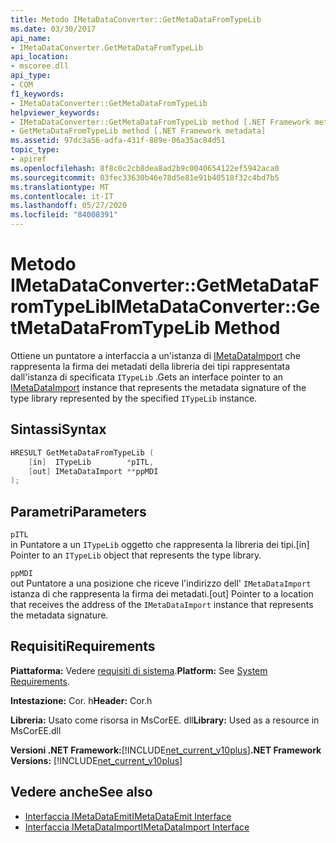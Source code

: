 ```yaml
---
title: Metodo IMetaDataConverter::GetMetaDataFromTypeLib
ms.date: 03/30/2017
api_name:
- IMetaDataConverter.GetMetaDataFromTypeLib
api_location:
- mscoree.dll
api_type:
- COM
f1_keywords:
- IMetaDataConverter::GetMetaDataFromTypeLib
helpviewer_keywords:
- IMetaDataConverter::GetMetaDataFromTypeLib method [.NET Framework metadata]
- GetMetaDataFromTypeLib method [.NET Framework metadata]
ms.assetid: 97dc3a56-adfa-431f-889e-06a35ac84d51
topic_type:
- apiref
ms.openlocfilehash: 8f8c0c2cb8dea8ad2b9c0040654122ef5942aca0
ms.sourcegitcommit: 03fec33630b46e78d5e81e91b40518f32c4bd7b5
ms.translationtype: MT
ms.contentlocale: it-IT
ms.lasthandoff: 05/27/2020
ms.locfileid: "84008391"
---
```

# <a name="imetadataconvertergetmetadatafromtypelib-method"></a><span data-ttu-id="c72f6-102">Metodo IMetaDataConverter::GetMetaDataFromTypeLib</span><span class="sxs-lookup"><span data-stu-id="c72f6-102">IMetaDataConverter::GetMetaDataFromTypeLib Method</span></span>
<span data-ttu-id="c72f6-103">Ottiene un puntatore a interfaccia a un'istanza di [IMetaDataImport](imetadataimport-interface.md) che rappresenta la firma dei metadati della libreria dei tipi rappresentata dall'istanza di specificata `ITypeLib` .</span><span class="sxs-lookup"><span data-stu-id="c72f6-103">Gets an interface pointer to an [IMetaDataImport](imetadataimport-interface.md) instance that represents the metadata signature of the type library represented by the specified `ITypeLib` instance.</span></span>  
  
## <a name="syntax"></a><span data-ttu-id="c72f6-104">Sintassi</span><span class="sxs-lookup"><span data-stu-id="c72f6-104">Syntax</span></span>  
  
```cpp  
HRESULT GetMetaDataFromTypeLib (  
    [in]  ITypeLib        *pITL,
    [out] IMetaDataImport **ppMDI  
);  
```  
  
## <a name="parameters"></a><span data-ttu-id="c72f6-105">Parametri</span><span class="sxs-lookup"><span data-stu-id="c72f6-105">Parameters</span></span>  
 `pITL`  
 <span data-ttu-id="c72f6-106">in Puntatore a un `ITypeLib` oggetto che rappresenta la libreria dei tipi.</span><span class="sxs-lookup"><span data-stu-id="c72f6-106">[in] Pointer to an `ITypeLib` object that represents the type library.</span></span>  
  
 `ppMDI`  
 <span data-ttu-id="c72f6-107">out Puntatore a una posizione che riceve l'indirizzo dell' `IMetaDataImport` istanza di che rappresenta la firma dei metadati.</span><span class="sxs-lookup"><span data-stu-id="c72f6-107">[out] Pointer to a location that receives the address of the `IMetaDataImport` instance that represents the metadata signature.</span></span>  
  
## <a name="requirements"></a><span data-ttu-id="c72f6-108">Requisiti</span><span class="sxs-lookup"><span data-stu-id="c72f6-108">Requirements</span></span>  
 <span data-ttu-id="c72f6-109">**Piattaforma:** Vedere [requisiti di sistema](../../get-started/system-requirements.md).</span><span class="sxs-lookup"><span data-stu-id="c72f6-109">**Platform:** See [System Requirements](../../get-started/system-requirements.md).</span></span>  
  
 <span data-ttu-id="c72f6-110">**Intestazione:** Cor. h</span><span class="sxs-lookup"><span data-stu-id="c72f6-110">**Header:** Cor.h</span></span>  
  
 <span data-ttu-id="c72f6-111">**Libreria:** Usato come risorsa in MsCorEE. dll</span><span class="sxs-lookup"><span data-stu-id="c72f6-111">**Library:** Used as a resource in MsCorEE.dll</span></span>  
  
 <span data-ttu-id="c72f6-112">**Versioni .NET Framework:**[!INCLUDE[net_current_v10plus](../../../../includes/net-current-v10plus-md.md)]</span><span class="sxs-lookup"><span data-stu-id="c72f6-112">**.NET Framework Versions:** [!INCLUDE[net_current_v10plus](../../../../includes/net-current-v10plus-md.md)]</span></span>  
  
## <a name="see-also"></a><span data-ttu-id="c72f6-113">Vedere anche</span><span class="sxs-lookup"><span data-stu-id="c72f6-113">See also</span></span>

- [<span data-ttu-id="c72f6-114">Interfaccia IMetaDataEmit</span><span class="sxs-lookup"><span data-stu-id="c72f6-114">IMetaDataEmit Interface</span></span>](imetadataemit-interface.md)
- [<span data-ttu-id="c72f6-115">Interfaccia IMetaDataImport</span><span class="sxs-lookup"><span data-stu-id="c72f6-115">IMetaDataImport Interface</span></span>](imetadataimport-interface.md)
